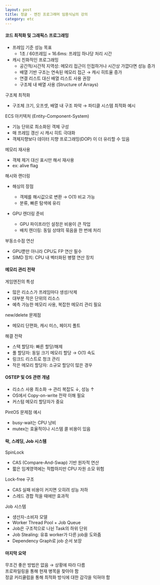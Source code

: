 ```yaml
---
layout: post
title: 정글 - 엔진 프로그래머 임용식님의 강의
category: etc
---
```


#### 코드 최적화 및 그래픽스 프로그래밍
- 프레임 기준 성능 목표
    - 1초 / 60프레임 = 16.6ms: 프레임 하나당 처리 시간
- 캐시 친화적인 프로그래밍
    - 공간적/시간적 지역성: 메모리 접근이 인접하거나 시간상 가깝다면 성능 증가
    - 배열 기반 구조는 연속된 메모리 접근 → 캐시 히트율 증가
    - 연결 리스트 대신 배열 리스트 사용 권장
    - 구조체 내 배열 사용 (Structure of Arrays)

구조체 최적화
- 구조체 크기, 오프셋, 배열 내 구조 파악 → 파티클 시스템 최적화 예시

ECS 아키텍처 (Entity-Component-System)
- 기능 단위로 최소화된 객체 구성
- 매 프레임 갱신 시 캐시 히트 극대화
- 객체지향보다 데이터 지향 프로그래밍(DOP) 이 더 유리할 수 있음

메모리 재사용
- 객체 제거 대신 표시만 해서 재사용
- ex: alive flag

해시와 랜더링
- 해싱의 장점
    - 객체를 해시값으로 변환 → O(1) 비교 가능
    - 분류, 빠른 탐색에 유리

- GPU 렌더링 준비
    - GPU 파이프라인 설정은 비용이 큰 작업
    - 배치 렌더링: 동일 상태의 묶음을 한 번에 처리

부동소수점 연산
- GPU뿐만 아니라 CPU도 FP 연산 필수
- SIMD 장치: CPU 내 벡터화된 병렬 연산 장치

#### 메모리 관리 전략
게임엔진의 특성
- 많은 리소스가 프레임마다 생성/삭제
- 대부분 작은 단위의 리소스
- 예측 가능한 메모리 사용, 복잡한 메모리 관리 필요

new/delete 문제점
- 메모리 단편화, 캐시 미스, 페이지 폴트

해결 전략
- 스택 할당자: 빠른 할당/해제
- 풀 할당자: 동일 크기 메모리 할당 → O(1) 속도
- 링크드 리스트로 청크 관리
- 작은 메모리 할당자: 소규모 할당이 많은 경우

#### OSTEP 및 OS 관련 개념

- 리소스 사용 최소화 → 관리 복잡도 ↓, 성능 ↑
- OS에서 Copy-on-write 전략 이해 필요
- 커스텀 메모리 할당자가 중요

PintOS 문제점 예시
- busy-wait는 CPU 낭비
- mutex는 효율적이나 시스템 콜 비용이 있음

#### 락, 스레딩, Job 시스템
SpinLock
- CAS (Compare-And-Swap) 기반 원자적 연산
- 짧은 임계영역에는 적합하지만 CPU 자원 소모 위험  

Lock-free 구조
- CAS 실패 비용이 커지면 오히려 성능 저하
- 스레드 경합 적을 때에만 효과적   

Job 시스템
- 생산자-소비자 모델
- Worker Thread Pool + Job Queue
- Job은 구조적으로 나뉜 Task의 하위 단위
- Job Stealing: 유휴 worker가 다른 job을 도와줌
- Dependency Graph로 job 순서 보장

#### 마지막 요약

무조건 좋은 방법은 없음 → 상황에 따라 다름   
프로파일링을 통해 현재 병목을 찾아야 함   
정글 커리큘럼을 통해 최적화 방식에 대한 감각을 익혀야 함   